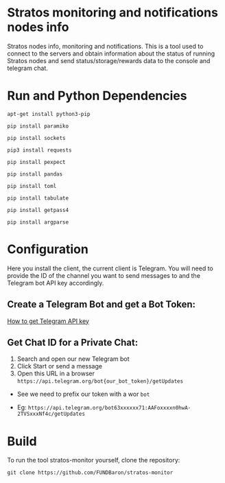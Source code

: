 # Stratos monitoring and notifications nodes info
Stratos nodes info, monitoring and notifications.
This is a tool used to connect to the servers and obtain information about the status of running Stratos nodes and send status/storage/rewards data to the console and telegram chat.

# Run and Python Dependencies

```
apt-get install python3-pip

pip install paramiko

pip install sockets

pip3 install requests

pip install pexpect

pip install pandas

pip install toml

pip install tabulate

pip install getpass4

pip install argparse

```

# Configuration

Here you install the client, the current client is Telegram. You will need to provide the ID of the channel you want to send messages to and the Telegram bot API key accordingly.

## Create a Telegram Bot and get a Bot Token:
[How to get Telegram API key](https://www.siteguarding.com/en/how-to-get-telegram-bot-api-token)

## Get Chat ID for a Private Chat:

1. Search and open our new Telegram bot
2. Click Start or send a message
3. Open this URL in a browser `https://api.telegram.org/bot{our_bot_token}/getUpdates`
 - See we need to prefix our token with a wor `bot`
 * Eg: `https://api.telegram.org/bot63xxxxxx71:AAFoxxxxn0hwA-2TVSxxxNf4c/getUpdates`

# Build

To run the tool stratos-monitor yourself, clone the repository:

```
git clone https://github.com/FUNDBaron/stratos-monitor

```




